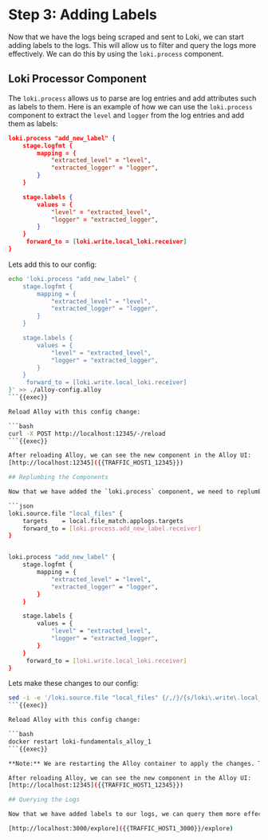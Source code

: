 
# Step 3: Adding Labels

Now that we have the logs being scraped and sent to Loki, we can start adding labels to the logs. This will allow us to filter and query the logs more effectively. We can do this by using the `loki.process` component.

## Loki Processor Component

The `loki.process` allows us to parse are log entries and add attributes such as labels to them. Here is an example of how we can use the `loki.process` component to extract the `level` and `logger` from the log entries and add them as labels:

```json
loki.process "add_new_label" {
    stage.logfmt {
        mapping = {
            "extracted_level" = "level",
            "extracted_logger" = "logger",
        }
    }

    stage.labels {
        values = {
            "level" = "extracted_level",
            "logger" = "extracted_logger",
        }
    }
     forward_to = [loki.write.local_loki.receiver]
}

```

Lets add this to our config:

```bash
echo 'loki.process "add_new_label" {
    stage.logfmt {
        mapping = {
            "extracted_level" = "level",
            "extracted_logger" = "logger",
        }
    }

    stage.labels {
        values = {
            "level" = "extracted_level",
            "logger" = "extracted_logger",
        }
    }
     forward_to = [loki.write.local_loki.receiver]
}' >> ./alloy-config.alloy
```{{exec}}

Reload Alloy with this config change:

```bash
curl -X POST http://localhost:12345/-/reload
```{{exec}}

After reloading Alloy, we can see the new component in the Alloy UI:
[http://localhost:12345]({{TRAFFIC_HOST1_12345}})

## Replumbing the Components

Now that we have added the `loki.process` component, we need to replumb the components to make sure the logs are being processed correctly. We can do this by connecting the `loki.process` component to the `loki.source.file` component and making sure our `loki.write` component is receiving the processed logs.

```json
loki.source.file "local_files" {
    targets    = local.file_match.applogs.targets
    forward_to = [loki.process.add_new_label.receiver]
}


loki.process "add_new_label" {
    stage.logfmt {
        mapping = {
            "extracted_level" = "level",
            "extracted_logger" = "logger",
        }
    }

    stage.labels {
        values = {
            "level" = "extracted_level",
            "logger" = "extracted_logger",
        }
    }
     forward_to = [loki.write.local_loki.receiver]
}
```

Lets make these changes to our config:

```bash
sed -i -e '/loki.source.file "local_files" {/,/}/{s/loki\.write\.local_loki\.receiver/loki.process.add_new_label.receiver/}' ./alloy-config.alloy
```{{exec}}

Reload Alloy with this config change:

```bash
docker restart loki-fundamentals_alloy_1
```{{exec}}

**Note:** We are restarting the Alloy container to apply the changes. This due to the fact that docker does not recognize changes to the config file after sed has been run.

After reloading Alloy, we can see the new component in the Alloy UI:
[http://localhost:12345]({{TRAFFIC_HOST1_12345}})

## Querying the Logs

Now that we have added labels to our logs, we can query them more effectively. For example, we can query all the logs with the `level` set to `error` in Grafana:

[http://localhost:3000/explore]({{TRAFFIC_HOST1_3000}}/explore)
